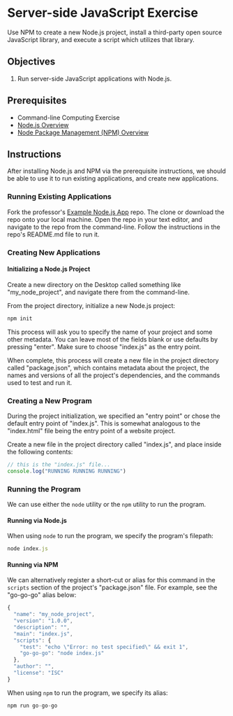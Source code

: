 # Server-side JavaScript Exercise

Use NPM to create a new Node.js project, install a third-party open source JavaScript library, and execute a script which utilizes that library.

## Objectives

  1. Run server-side JavaScript applications with Node.js.

## Prerequisites

  + Command-line Computing Exercise
  + [Node.js Overview](/notes/javascript/node.md)
  + [Node Package Management (NPM) Overview](/notes/javascript/npm.md)

## Instructions

After installing Node.js and NPM via the prerequisite instructions, we should be able to use it to run existing applications, and create new applications.

### Running Existing Applications

Fork the professor's [Example Node.js App](_________) repo. The clone or download the repo onto your local machine. Open the repo in your text editor, and navigate to the repo from the command-line. Follow the instructions in the repo's README.md file to run it.

### Creating New Applications

#### Initializing a Node.js Project

Create a new directory on the Desktop called something like "my_node_project", and navigate there from the command-line.

From the project directory, initialize a new Node.js project:

```sh
npm init
```

This process will ask you to specify the name of your project and some other metadata. You can leave most of the fields blank or use defaults by pressing "enter". Make sure to choose "index.js" as the entry point.

When complete, this process will create a new file in the project directory called "package.json", which contains metadata about the project, the names and versions of all the project's dependencies, and the commands used to test and run it.

### Creating a New Program

During the project initialization, we specified an "entry point" or chose the default entry point of "index.js". This is somewhat analogous to the "index.html" file being the entry point of a website project.

Create a new file in the project directory called "index.js", and place inside the following contents:

```` js
// this is the "index.js" file...
console.log("RUNNING RUNNING RUNNING")
````

### Running the Program

We can use either the `node` utility or the `npm` utility to run the program.

#### Running via Node.js

When using `node` to run the program, we specify the program's filepath:

```` js
node index.js
````

#### Running via NPM

We can alternatively register a short-cut or alias for this command in the `scripts` section of the project's "package.json" file. For example, see the "go-go-go" alias below:

```` js
{
  "name": "my_node_project",
  "version": "1.0.0",
  "description": "",
  "main": "index.js",
  "scripts": {
    "test": "echo \"Error: no test specified\" && exit 1",
    "go-go-go": "node index.js"
  },
  "author": "",
  "license": "ISC"
}
````

When using `npm` to run the program, we specify its alias:

```` js
npm run go-go-go
````
